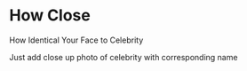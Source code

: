 # How Close
 How Identical Your Face to Celebrity 

 Just add close up photo of celebrity with corresponding name
